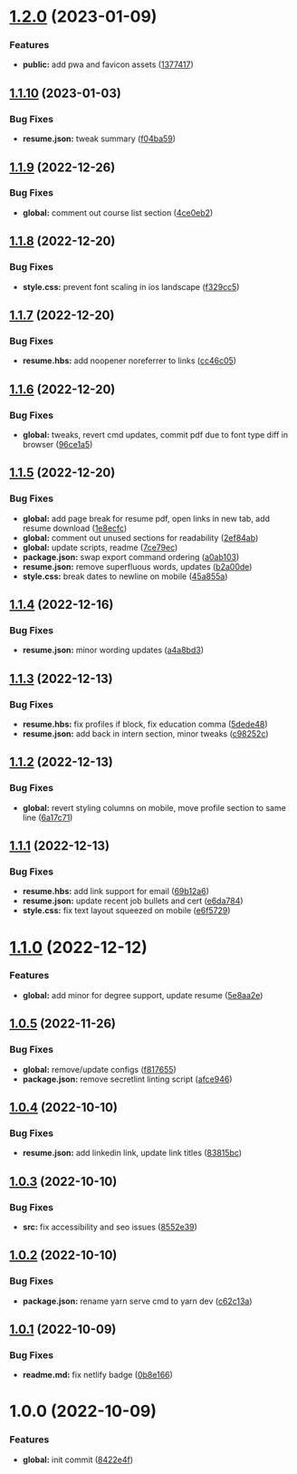 # [1.2.0](https://github.com/waldronmatt/resume/compare/v1.1.10...v1.2.0) (2023-01-09)


### Features

* **public:** add pwa and favicon assets ([1377417](https://github.com/waldronmatt/resume/commit/137741735b41a9cbfe567f9246cca2a315655769))

## [1.1.10](https://github.com/waldronmatt/resume/compare/v1.1.9...v1.1.10) (2023-01-03)

### Bug Fixes

- **resume.json:** tweak summary ([f04ba59](https://github.com/waldronmatt/resume/commit/f04ba59c4f69833a00e61b5dbde4619fc47d545a))

## [1.1.9](https://github.com/waldronmatt/resume/compare/v1.1.8...v1.1.9) (2022-12-26)

### Bug Fixes

- **global:** comment out course list section ([4ce0eb2](https://github.com/waldronmatt/resume/commit/4ce0eb2c5be47b31b05d3396f3494136cd0cd78c))

## [1.1.8](https://github.com/waldronmatt/resume/compare/v1.1.7...v1.1.8) (2022-12-20)

### Bug Fixes

- **style.css:** prevent font scaling in ios landscape ([f329cc5](https://github.com/waldronmatt/resume/commit/f329cc5c2ca3feabaf65f77771106764ef3b592e))

## [1.1.7](https://github.com/waldronmatt/resume/compare/v1.1.6...v1.1.7) (2022-12-20)

### Bug Fixes

- **resume.hbs:** add noopener noreferrer to links ([cc46c05](https://github.com/waldronmatt/resume/commit/cc46c05a027af7b746dcf53a8e8eb890ab9f53f4))

## [1.1.6](https://github.com/waldronmatt/resume/compare/v1.1.5...v1.1.6) (2022-12-20)

### Bug Fixes

- **global:** tweaks, revert cmd updates, commit pdf due to font type diff in browser ([96ce1a5](https://github.com/waldronmatt/resume/commit/96ce1a596f780e978bf5dcb6307f8e8d2edca150))

## [1.1.5](https://github.com/waldronmatt/resume/compare/v1.1.4...v1.1.5) (2022-12-20)

### Bug Fixes

- **global:** add page break for resume pdf, open links in new tab, add resume download ([1e8ecfc](https://github.com/waldronmatt/resume/commit/1e8ecfc559d10d340a2808a49ca5a60b287c4919))
- **global:** comment out unused sections for readability ([2ef84ab](https://github.com/waldronmatt/resume/commit/2ef84ab2c96d35591c50cd9e6c45a7f449b8b4bd))
- **global:** update scripts, readme ([7ce79ec](https://github.com/waldronmatt/resume/commit/7ce79ec7b0df4430d974d563c4dd53c1395ba29c))
- **package.json:** swap export command ordering ([a0ab103](https://github.com/waldronmatt/resume/commit/a0ab103d7acf7d7620590930297c41971f3d7442))
- **resume.json:** remove superfluous words, updates ([b2a00de](https://github.com/waldronmatt/resume/commit/b2a00deac604a129bb1910605ec4a6eec59282ad))
- **style.css:** break dates to newline on mobile ([45a855a](https://github.com/waldronmatt/resume/commit/45a855a2aff7dbd4c47f548cf1712bc6296e9d7d))

## [1.1.4](https://github.com/waldronmatt/resume/compare/v1.1.3...v1.1.4) (2022-12-16)

### Bug Fixes

- **resume.json:** minor wording updates ([a4a8bd3](https://github.com/waldronmatt/resume/commit/a4a8bd317f08cc9900d585f1962304e71f362cc8))

## [1.1.3](https://github.com/waldronmatt/resume/compare/v1.1.2...v1.1.3) (2022-12-13)

### Bug Fixes

- **resume.hbs:** fix profiles if block, fix education comma ([5dede48](https://github.com/waldronmatt/resume/commit/5dede48a1980598a4b88379603c04081a874f639))
- **resume.json:** add back in intern section, minor tweaks ([c98252c](https://github.com/waldronmatt/resume/commit/c98252c8db4dbb1ef0d6d8dd53294bb54fa91556))

## [1.1.2](https://github.com/waldronmatt/resume/compare/v1.1.1...v1.1.2) (2022-12-13)

### Bug Fixes

- **global:** revert styling columns on mobile, move profile section to same line ([6a17c71](https://github.com/waldronmatt/resume/commit/6a17c710924a820d3e1ef9c766e88020b25b980a))

## [1.1.1](https://github.com/waldronmatt/resume/compare/v1.1.0...v1.1.1) (2022-12-13)

### Bug Fixes

- **resume.hbs:** add link support for email ([69b12a6](https://github.com/waldronmatt/resume/commit/69b12a6be9523af20e1e4992b0f6c909c670fe16))
- **resume.json:** update recent job bullets and cert ([e6da784](https://github.com/waldronmatt/resume/commit/e6da784093d6660c87419bb36cc84ba2b44e8e2b))
- **style.css:** fix text layout squeezed on mobile ([e6f5729](https://github.com/waldronmatt/resume/commit/e6f57298c28379a2c801d7ac90c7207df1bab353))

# [1.1.0](https://github.com/waldronmatt/resume/compare/v1.0.5...v1.1.0) (2022-12-12)

### Features

- **global:** add minor for degree support, update resume ([5e8aa2e](https://github.com/waldronmatt/resume/commit/5e8aa2ec20a9ede03af775402d2077beddebb6e1))

## [1.0.5](https://github.com/waldronmatt/resume/compare/v1.0.4...v1.0.5) (2022-11-26)

### Bug Fixes

- **global:** remove/update configs ([f817655](https://github.com/waldronmatt/resume/commit/f8176551e83eb22a8b7308d41a51b8057366a8cc))
- **package.json:** remove secretlint linting script ([afce946](https://github.com/waldronmatt/resume/commit/afce946b70dd118aadd5de3245b4024f4cc371b0))

## [1.0.4](https://github.com/waldronmatt/resume/compare/v1.0.3...v1.0.4) (2022-10-10)

### Bug Fixes

- **resume.json:** add linkedin link, update link titles ([83815bc](https://github.com/waldronmatt/resume/commit/83815bcc8e83e3cad98377c2b3e7bc595930a063))

## [1.0.3](https://github.com/waldronmatt/resume/compare/v1.0.2...v1.0.3) (2022-10-10)

### Bug Fixes

- **src:** fix accessibility and seo issues ([8552e39](https://github.com/waldronmatt/resume/commit/8552e39bb8002eeb276b923b056d827c551471eb))

## [1.0.2](https://github.com/waldronmatt/resume/compare/v1.0.1...v1.0.2) (2022-10-10)

### Bug Fixes

- **package.json:** rename yarn serve cmd to yarn dev ([c62c13a](https://github.com/waldronmatt/resume/commit/c62c13a2b1c8a5528214836c4592e6c9f0d34add))

## [1.0.1](https://github.com/waldronmatt/resume/compare/v1.0.0...v1.0.1) (2022-10-09)

### Bug Fixes

- **readme.md:** fix netlify badge ([0b8e166](https://github.com/waldronmatt/resume/commit/0b8e1661bf7ceb97828e8e7d8734c7a0208f2875))

# 1.0.0 (2022-10-09)

### Features

- **global:** init commit ([8422e4f](https://github.com/waldronmatt/resume/commit/8422e4fcfded095f56f865bc09d198190d121a7b))
